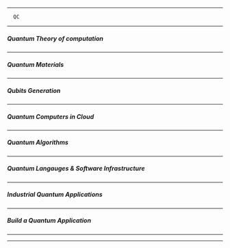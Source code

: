 -------------

      QC
------------------
##### Quantum Theory of computation

-----------
##### Quantum Materials

-----------
##### Qubits Generation

----------
##### Quantum Computers in Cloud

---------------

##### Quantum Algorithms

-------

##### Quantum Langauges & Software Infrastructure


----------

##### Industrial Quantum Applications

---------------
##### Build a Quantum Application

---------------
----------------------

